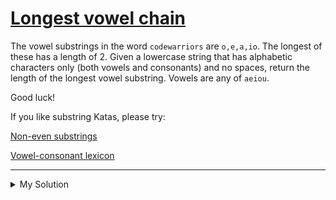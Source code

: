 # [Longest vowel chain](https://www.codewars.com/kata/59c5f4e9d751df43cf000035)

The vowel substrings in the word `codewarriors` are `o,e,a,io`. The longest of these has a length of 2. Given a
lowercase string that has alphabetic characters only (both vowels and consonants) and no spaces, return the length of
the longest vowel substring. Vowels are any of `aeiou`.

Good luck!

If you like substring Katas, please try:

[Non-even substrings](https://www.codewars.com/kata/59da47fa27ee00a8b90000b4)

[Vowel-consonant lexicon](https://www.codewars.com/kata/59cf8bed1a68b75ffb000026)

---

<details><summary>My Solution</summary>

```js
function solve(s) {
  return Math.max(...s.split(/[^aeiou]/gi).map((el) => el.length));
}
```

</details>
